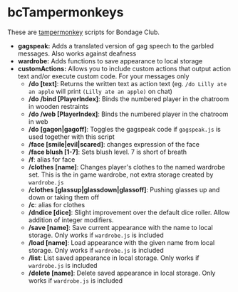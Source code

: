 # bcTampermonkeys

These are [tampermonkey](https://www.tampermonkey.net/) scripts for Bondage Club.

* **gagspeak:** Adds a translated version of gag speech to the garbled messages. Also works against deafness
* **wardrobe:** Adds functions to save appearance to local storage
* **customActions:** Allows you to include custom actions that output action text and/or execute custom code. For your messages only
    - **/do [text]**: Returns the written text as action text (eg. `/do Lilly ate an apple` will print `(Lilly ate an apple)` on chat)
    - **/do /bind [PlayerIndex]**: Binds the numbered player in the chatroom in wooden restraints
    - **/do /web [PlayerIndex]**: Binds the numbered player in the chatroom in web
    - **/do [gagon|gagoff]**: Toggles the gagspeak code if `gagspeak.js` is used together with this script
    - **/face [smile|evil|scared]**: changes expression of the face
    - **/face blush [1-7]**: Sets blush level. 7 is short of breath
    - **/f**: alias for face
    - **/clothes [name]**: Changes player's clothes to the named wardrobe set. This is the in game wardrobe, not extra storage created by `wardrobe.js`
    - **/clothes [glassup|glassdown|glassoff]**: Pushing glasses up and down or taking them off
    - **/c**: alias for clothes
    - **/dndice [dice]**: Slight improvement over the default dice roller. Allow addition of integer modifiers.
    - **/save [name]**: Save current appearance with the name to local storage. Only works if `wardrobe.js` is included
    - **/load [name]**: Load appearance with the given name from local storage. Only works if `wardrobe.js` is included
    - **/list**: List saved appearance in local storage. Only works if `wardrobe.js` is included
    - **/delete [name]**: Delete saved appearance in local storage. Only works if `wardrobe.js` is included
